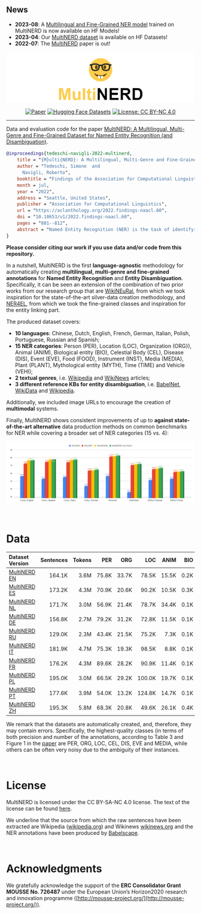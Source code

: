 ## News
 - **2023-08**: A [Multilingual and Fine-Grained NER model](https://huggingface.co/tomaarsen/span-marker-mbert-base-multinerd) trained on MultiNERD is now available on HF Models!
 - **2023-04**: Our [MultiNERD dataset](https://huggingface.co/datasets/Babelscape/multinerd) is available on HF Datasets!
 - **2022-07**: The [MultiNERD](https://aclanthology.org/2022.findings-naacl.60/) paper is out!
   
 <div align="center">    

![logo](img/multinerd_logo_2.png)

[![Paper](https://img.shields.io/badge/Proc-NAACL--Proceedings-red)](https://aclanthology.org/2022.findings-naacl.60/)
[![Hugging Face Datasets](https://img.shields.io/badge/%F0%9F%A4%97%20Hugging%20Face-MultiNERD-blue)](https://huggingface.co/datasets/Babelscape/multinerd)
[![License: CC BY-NC 4.0](https://img.shields.io/badge/License-CC%20BY--NC%204.0-green.svg)](https://creativecommons.org/licenses/by-nc/4.0/)

</div> 

--------------------------------------------------------------------------------

Data and evaluation code for the paper [MultiNERD: A Multilingual, Multi-Genre and Fine-Grained Dataset for Named Entity Recognition (and Disambiguation)](https://aclanthology.org/2022.findings-naacl.60/).

```bibtex
@inproceedings{tedeschi-navigli-2022-multinerd,
    title = "{M}ulti{NERD}: A Multilingual, Multi-Genre and Fine-Grained Dataset for Named Entity Recognition (and Disambiguation)",
    author = "Tedeschi, Simone  and
      Navigli, Roberto",
    booktitle = "Findings of the Association for Computational Linguistics: NAACL 2022",
    month = jul,
    year = "2022",
    address = "Seattle, United States",
    publisher = "Association for Computational Linguistics",
    url = "https://aclanthology.org/2022.findings-naacl.60",
    doi = "10.18653/v1/2022.findings-naacl.60",
    pages = "801--812",
    abstract = "Named Entity Recognition (NER) is the task of identifying named entities in texts and classifying them through specific semantic categories, a process which is crucial for a wide range of NLP applications. Current datasets for NER focus mainly on coarse-grained entity types, tend to consider a single textual genre and to cover a narrow set of languages, thus limiting the general applicability of NER systems.In this work, we design a new methodology for automatically producing NER annotations, and address the aforementioned limitations by introducing a novel dataset that covers 10 languages, 15 NER categories and 2 textual genres.We also introduce a manually-annotated test set, and extensively evaluate the quality of our novel dataset on both this new test set and standard benchmarks for NER.In addition, in our dataset, we include: i) disambiguation information to enable the development of multilingual entity linking systems, and ii) image URLs to encourage the creation of multimodal systems.We release our dataset at https://github.com/Babelscape/multinerd.",
}
```

**Please consider citing our work if you use data and/or code from this repository.**

In a nutshell, MultiNERD is the first **language-agnostic** methodology for automatically creating **multilingual, multi-genre and fine-grained annotations** for **Named Entity Recognition** and **Entity Disambiguation**. Specifically, it can be seen an extension of the combination of two prior works from our research group that are [WikiNEuRal](https://www.github.com/Babelscape/wikineural), from which we took inspiration for the state-of-the-art silver-data creation methodology, and [NER4EL](https://www.github.com/Babelscape/NER4EL), from which we took the fine-grained classes and inspiration for the entity linking part. 

The produced dataset covers:
- **10 languages**: Chinese, Dutch, English, French, German, Italian, Polish, Portuguese, Russian and Spanish;
- **15 NER categories**: Person (PER), Location (LOC), Organization (ORG}), Animal (ANIM), Biological entity (BIO), Celestial Body (CEL), Disease (DIS), Event (EVE), Food (FOOD), Instrument (INST), Media (MEDIA), Plant (PLANT), Mythological entity (MYTH), Time (TIME) and Vehicle (VEHI);
- **2 textual genres**, i.e. [Wikipedia](https://www.wikipedia.org/) and [WikiNews](https://www.wikinews.org/) articles;
- **3 different reference KBs for entity disambiguation**, i.e. [BabelNet](https://babelnet.org/), [WikiData](https://www.wikidata.org) and [Wikipedia](https://www.wikipedia.org/). 

Additionally, we included image URLs to encourage the creation of **multimodal** systems.

Finally, MultiNERD shows consistent improvements of up to **against state-of-the-art alternative** data production methods on common benchmarks for NER while covering a broader set of NER categories (15 vs. 4):

![comparison](img/coarse_results.png)

<br>

# Data

| Dataset Version | Sentences | Tokens | PER | ORG | LOC | ANIM | BIO | CEL | DIS | EVE | FOOD | INST | MEDIA | MYTH | PLANT | TIME | VEHI | OTHER |
| :------------- | -------------: | -------------: | -------------: | -------------: | -------------: | -------------: | -------------: | -------------: | -------------: | -------------: | -------------: | -------------: | -------------: | -------------: | -------------: | -------------: | -------------: | -------------: |
| [MultiNERD EN](https://drive.google.com/drive/folders/1MvEsk6eiayAnWzAejcNYrEHXVVtbKUH1?usp=share_link) | 164.1K | 3.6M | 75.8K | 33.7K | 78.5K | 15.5K | 0.2K | 2.8K | 11.2K | 3.2K | 11.0K | 0.4K | 7.5K | 0.7K | 9.5K | 3.2K | 0.5K | 3.1M |
| [MultiNERD ES](https://drive.google.com/drive/folders/1uHREA8Acq65nIbSZB_5iyExwhijoc6R1?usp=share_link) | 173.2K | 4.3M | 70.9K | 20.6K | 90.2K | 10.5K | 0.3K | 2.4K | 8.6K | 6.8K | 7.8K | 0.6K | 8.0K | 1.6K | 7.6K | 45.3K | 0.3K | 3.8M |
| [MultiNERD NL](https://drive.google.com/drive/folders/1THo0jsrUfGE9V560Sg-ax9FPHZ7FlSZ9?usp=share_link) | 171.7K | 3.0M | 56.9K | 21.4K | 78.7K | 34.4K | 0.1K | 2.1K | 6.1K | 4.7K | 5.6K | 0.2K | 3.8K | 1.3K | 6.3K | 31.0K | 0.4K | 2.7M |
| [MultiNERD DE](https://drive.google.com/drive/folders/1giPAe4f_hl5RDToJYwffvF791C9_drr4?usp=share_link) | 156.8K | 2.7M | 79.2K | 31.2K | 72.8K | 11.5K | 0.1K | 1.4K | 5.2K | 4.0K | 3.6K | 0.1K | 2.8K | 0.8K | 7.8K | 3.3K | 0.5K | 2.4M |
| [MultiNERD RU](https://drive.google.com/drive/folders/1V82ZRAFUBaSM2oBbUOJ8_TtIsEGog-cv?usp=share_link) | 129.0K | 2.3M | 43.4K | 21.5K | 75.2K | 7.3K | 0.1K | 1.2K | 1.9K | 2.8K | 3.2K | 1.1K | 11.3K | 0.6K | 4.8K | 22.8K | 0.5K | 2.0M |
| [MultiNERD IT](https://drive.google.com/drive/folders/1KEzz4dCTl1jqCd-gU9MMXGpXpoqPQMoe?usp=share_link) | 181.9K | 4.7M | 75.3K | 19.3K | 98.5K | 8.8K | 0.1K | 5.2K | 6.5K | 5.8K | 5.8K | 0.8K | 8.6K | 1.8K | 5.1K | 71.2K | 0.6K | 4.2M |
| [MultiNERD FR](https://drive.google.com/drive/folders/1Yqgm-BKB5vlO8TZGYulunRaoe0xvj6Cs?usp=share_link) | 176.2K | 4.3M | 89.6K | 28.2K | 90.9K | 11.4K | 0.1K | 2.3K | 3.1K | 7.4K | 3.2K | 0.7K | 8.0K | 2.0K | 4.4K | 27.4K | 0.6K | 3.8M |
| [MultiNERD PL](https://drive.google.com/drive/folders/1rVIXP5qx2vOoFKUgf4XMRYTBFy2nCLLk?usp=share_link) | 195.0K | 3.0M | 66.5K | 29.2K | 100.0K | 19.7K | 0.1K | 3.3K | 6.5K | 6.7K | 3.3K | 0.6K | 4.9K | 1.3K | 6.6K | 44.1K | 0.7K | 2.5M |
| [MultiNERD PT](https://drive.google.com/drive/folders/1MKLlG4cMkBWhWcdhPMrY3g2TvRfyDgT3?usp=share_link) | 177.6K | 3.9M | 54.0K | 13.2K | 124.8K | 14.7K | 0.1K | 4.2K | 6.8K | 5.9K | 5.4K | 0.6K | 9.1K | 1.6K | 9.2K | 48.6K | 0.3K | 3.4M |
| [MultiNERD ZH](https://drive.google.com/drive/folders/1wI9ngtA_FK9H4vPWApEmHUZUAG0Tyb_Z?usp=share_link) | 195.3K | 5.8M | 68.3K | 20.8K | 49.6K | 26.1K | 0.4K | 0.8K | 0.1K | 5.1K | 1.9K | 1.1K | 55.9K | 1.8K | 6.1K | 0.4K | 0.3K | 3.4M |


We remark that the datasets are automatically created, and, therefore, they may contain errors. Specifically, the highest-quality classes (in terms of both precision and number of the annotations, according to Table 3 and Figure 1 in the [paper](https://aclanthology.org/2022.findings-naacl.60/) are PER, ORG, LOC, CEL, DIS, EVE and MEDIA, while others can be often very noisy due to the ambiguity of their instances.

<br>



# License 
MultiNERD is licensed under the CC BY-SA-NC 4.0 license. The text of the license can be found [here](./LICENSE).

We underline that the source from which the raw sentences have been extracted are Wikipedia ([wikipedia.org](https://www.wikipedia.org/)) and Wikinews [wikinews.org](https://www.wikinews.org/) and the NER annotations have been produced by [Babelscape](https://babelscape.com/).

<br>

# Acknowledgments
We gratefully acknowledge the support of the **ERC Consolidator Grant MOUSSE No. 726487** under the European Union’s Horizon2020 research and innovation programme ([http://mousse-project.org/](http://mousse-project.org/)).
